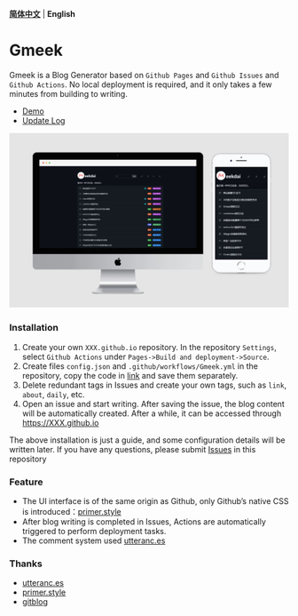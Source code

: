 **[简体中文](README.md)** | **English**
# Gmeek

Gmeek is a Blog Generator based on `Github Pages` and `Github Issues` and `Github Actions`. No local deployment is required, and it only takes a few minutes from building to writing.

- [Demo](http://meekdai.github.io/)
- [Update Log](https://meekdai.github.io/post/Gmeek-geng-xin-ri-zhi.html)

![dark](dark.jpg)

### Installation
1. Create your own `XXX.github.io` repository. In the repository `Settings`, select `Github Actions` under `Pages->Build and deployment->Source`.
2. Create files `config.json` and `.github/workflows/Gmeek.yml` in the repository, copy the code in [link](CONIFG.md) and save them separately.
3. Delete redundant tags in Issues and create your own tags, such as `link`, `about`, `daily`, etc.
4. Open an issue and start writing. After saving the issue, the blog content will be automatically created. After a while, it can be accessed through https://XXX.github.io

The above installation is just a guide, and some configuration details will be written later. If you have any questions, please submit [Issues](https://github.com/Meekdai/Gmeek/issues) in this repository

### Feature

- The UI interface is of the same origin as Github, only Github’s native CSS is introduced：[primer.style](https://primer.style/css)
- After blog writing is completed in Issues, Actions are automatically triggered to perform deployment tasks.
- The comment system used [utteranc.es](https://utteranc.es/)

### Thanks

- [utteranc.es](https://utteranc.es/)
- [primer.style](https://primer.style/css)
- [gitblog](https://github.com/yihong0618/gitblog)
